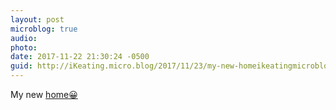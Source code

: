```yaml
---
layout: post
microblog: true
audio: 
photo: 
date: 2017-11-22 21:30:24 -0500
guid: http://iKeating.micro.blog/2017/11/23/my-new-homeikeatingmicroblog.html
---
```

My new [home😀](iKeating.micro.blog)

